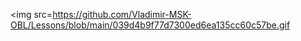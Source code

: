 <img src=https://github.com/Vladimir-MSK-OBL/Lessons/blob/main/039d4b9f77d7300ed6ea135cc60c57be.gif
